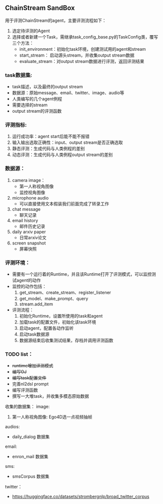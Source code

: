## ChainStream SandBox

用于评测ChainStream的agent，主要评测流程如下：

1. 选定待评测的Agent
2. 选择或者新建一个Task，需继承task_config_base.py的TaskConfig类，覆写三个方法：
    - init_environment：初始化task环境，创建测试用的agent和stream
    - start_stream： 启动源头stream，并收集output stream数据
    - evaluate_stream：对output stream数据进行评测，返回评测结果

### task数据集:
- task描述，以及最终的output stream
- 数据源：原始message、email、twitter、image、audio等
- 人类编写的几个agent例程
- 需要选择的stream
- output stream的评测函数

### 评测指标:
 1. 运行成功率：agent start后能不能不报错
2. 输入输出选取正确性：input、output stream是否正确选取
3. 静态评测：生成代码与人类例程的差别
4. 动态评测：生成代码与人类例程output stream的差别

### 数据源：
1. camera image：
    - 第一人称视角图像
    - 监控视角图像
2. microphone audio
    - 可以直接使用文本假装我们前面完成了转录工作
3. chat message
    - 聊天记录
4. email history
    - 邮件历史记录
5. daily arxiv paper
    - 日常arxiv论文
6. screen snapshot
    - 屏幕快照

### 评测环境：
- 需要有一个运行着的Runtime，并且该Runtime打开了评测模式，可以监控测试agent的动作
- 监控的动作包括：
    1. get_stream、create_stream、register_listener
    2. get_model、make_prompt、query
    3. stream.add_item
- 评测流程：
    1. 初始化Runtime，设置所使用的task和agent
    2. 加载task的配置文件，初始化该task环境
    3. 启动agent，配置各动作监听
    4. 启动task数据源
    5. 数据源结束后收集测试结果，存档并调用评测函数

### TODO list：
- ~~runtime增加评测模式~~
- ~~编写OJ~~
- ~~编写task配置文件~~
- 完善nl2dsl prompt
- 编写评测函数
- 撰写一大堆task，并收集多模态原始数据

收集的数据集：
image:
1. 第一人称视角图像: Ego4D选一点视频抽帧

audios:
- daily_dialog 数据集

email:
- enron_mail 数据集

sms:
- smsCorpus 数据集

twitter：
- https://huggingface.co/datasets/strombergnlp/broad_twitter_corpus


